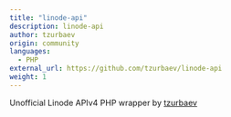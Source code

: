 ```yaml
---
title: "linode-api"
description: linode-api
author: tzurbaev
origin: community
languages:
  - PHP
external_url: https://github.com/tzurbaev/linode-api
weight: 1
---
```


Unofficial Linode APIv4 PHP wrapper by [tzurbaev](https://github.com/tzurbaev/linode-api)
